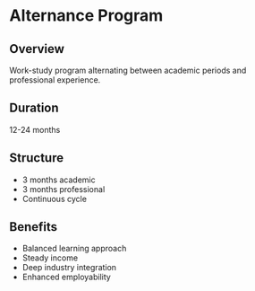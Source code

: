 # Alternance Program

## Overview
Work-study program alternating between academic periods and professional experience.

## Duration
12-24 months

## Structure
- 3 months academic
- 3 months professional
- Continuous cycle

## Benefits
- Balanced learning approach
- Steady income
- Deep industry integration
- Enhanced employability
